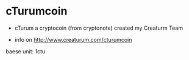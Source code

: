 # cTurumcoin

- cTurum a cryptocoin (from cryptonote) created my Creaturm Team 
>
- info on http://www.creaturum.com/cturumcoin

baese unit: 1ctu


